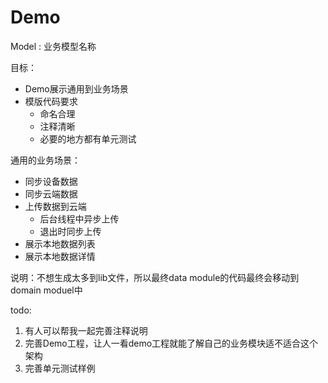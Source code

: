 # Demo

Model : 业务模型名称 


目标：
* Demo展示通用到业务场景
* 模版代码要求
    * 命名合理
    * 注释清晰
    * 必要的地方都有单元测试

通用的业务场景：
* 同步设备数据
* 同步云端数据
* 上传数据到云端
    * 后台线程中异步上传
    * 退出时同步上传
* 展示本地数据列表
* 展示本地数据详情


说明：不想生成太多到lib文件，所以最终data module的代码最终会移动到domain moduel中

todo:
1. 有人可以帮我一起完善注释说明
2. 完善Demo工程，让人一看demo工程就能了解自己的业务模块适不适合这个架构
3. 完善单元测试样例
